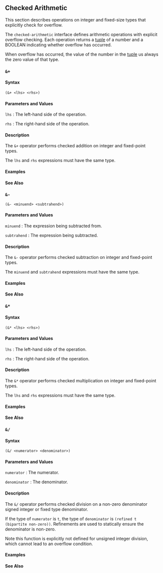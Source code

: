 ## Checked Arithmetic

This section describes operations on integer and fixed-size types that
explicitly check for overflow.

The `checked-arithmetic` interface defines arithmetic operations with explicit
overflow checking. Each operation returns a [tuple](#type:tuple) of a number and
a BOOLEAN indicating whether overflow has occurred.

When overflow has occurred, the value of the number in the [tuple](#type:tuple)
us always the zero value of that type.

### `&+`

#### Syntax

```
(&+ <lhs> <rhs>)
```

#### Parameters and Values

`lhs`
: The left-hand side of the operation.

`rhs`
: The right-hand side of the operation.

#### Description

The `&+` operator performs checked addition on integer and fixed-point types.

The `lhs` and `rhs` expressions must have the same type.

#### Examples

#### See Also

### `&-`

```
(&- <minuend> <subtrahend>)
```

#### Parameters and Values

`minuend`
: The expression being subtracted from.

`subtrahend`
: The expression being subtracted.

#### Description

The `&-` operator performs checked subtraction on integer and fixed-point types.

The `minuend` and `subtrahend` expressions must have the same type.

#### Examples

#### See Also

### `&*`

#### Syntax

```
(&* <lhs> <rhs>)
```

#### Parameters and Values

`lhs`
: The left-hand side of the operation.

`rhs`
: The right-hand side of the operation.

#### Description

The `&*` operator performs checked multiplication on integer and fixed-point
types.

The `lhs` and `rhs` expressions must have the same type.

#### Examples

#### See Also

### `&/`

#### Syntax

```
(&/ <numerator> <denominator>)
```

#### Parameters and Values

`numerator`
: The numerator.

`denominator`
: The denominator.

#### Description

The `&/` operator performs checked division on a non-zero denominator signed
integer or fixed type denominator.

If the type of `numerator` is `t`, the type of `denominator` is `(refined t
(bipartite non-zero))`. Refinements are used to statically ensure the
denominator is non-zero.

Note this function is explicitly not defined for unsigned integer division,
which cannot lead to an overflow condition.

#### Examples

#### See Also
